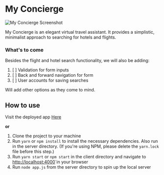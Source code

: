 # My Concierge

![My Concierge Screenshot](https://i.ibb.co/X4DcD1T/Screen-Shot-2019-11-19-at-9-10-10-PM.png)

My Concierge is an elegant virtual travel assistant. It provides a simplistic, minimalist approach to searching for hotels and flights.

### What's to come

Besides the flight and hotel search functionality, we will also be adding:

1.  [ ] Validation for form inputs
2.  [ ] Back and forward navigation for form
3.  [ ] User accounts for saving searches

Will add other options as they come to mind.

## How to use

Visit the deployed app [Here](https://my-concierge0.herokuapp.com)

**or**

1.  Clone the project to your machine
2.  Run `yarn` or `npm install` to install the necessary dependencies. Also run in the server directory. (If you're using NPM, please delete the `yarn.lock` file before this step.)
3.  Run `yarn start` or `npm start` in the client directory and navigate to [http://localhost:4000](http://localhost:4000)`in your browser
4.  Run `node app.js` from the server directory to spin up the local server
